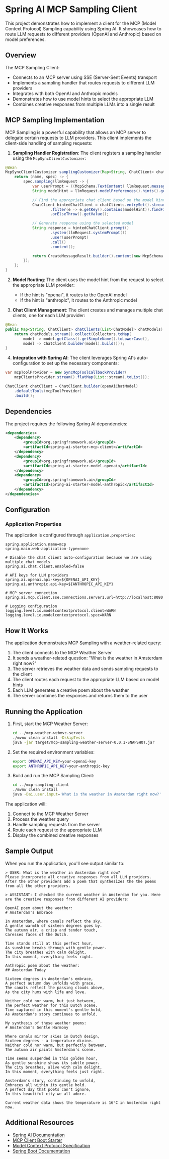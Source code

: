 # Spring AI MCP Sampling Client

This project demonstrates how to implement a client for the MCP (Model Context Protocol) Sampling capability using Spring AI. It showcases how to route LLM requests to different providers (OpenAI and Anthropic) based on model preferences.

## Overview

The MCP Sampling Client:
- Connects to an MCP server using SSE (Server-Sent Events) transport
- Implements a sampling handler that routes requests to different LLM providers
- Integrates with both OpenAI and Anthropic models
- Demonstrates how to use model hints to select the appropriate LLM
- Combines creative responses from multiple LLMs into a single result

## MCP Sampling Implementation

MCP Sampling is a powerful capability that allows an MCP server to delegate certain requests to LLM providers. This client implements the client-side handling of sampling requests:

1. **Sampling Handler Registration**: The client registers a sampling handler using the `McpSyncClientCustomizer`:

```java
@Bean
McpSyncClientCustomizer samplingCustomizer(Map<String, ChatClient> chatClients) {
    return (name, spec) -> {
        spec.sampling(llmRequest -> {
            var userPrompt = ((McpSchema.TextContent) llmRequest.messages().get(0).content()).text();
            String modelHint = llmRequest.modelPreferences().hints().get(0).name();

            // Find the appropriate chat client based on the model hint
            ChatClient hintedChatClient = chatClients.entrySet().stream()
                    .filter(e -> e.getKey().contains(modelHint)).findFirst()
                    .orElseThrow().getValue();

            // Generate response using the selected model
            String response = hintedChatClient.prompt()
                    .system(llmRequest.systemPrompt())
                    .user(userPrompt)
                    .call()
                    .content();

            return CreateMessageResult.builder().content(new McpSchema.TextContent(response)).build();
        });
    };
}
```

2. **Model Routing**: The client uses the model hint from the request to select the appropriate LLM provider:
   - If the hint is "openai", it routes to the OpenAI model
   - If the hint is "anthropic", it routes to the Anthropic model

3. **Chat Client Management**: The client creates and manages multiple chat clients, one for each LLM provider:

```java
@Bean
public Map<String, ChatClient> chatClients(List<ChatModel> chatModels) {
    return chatModels.stream().collect(Collectors.toMap(
        model -> model.getClass().getSimpleName().toLowerCase(),
        model -> ChatClient.builder(model).build()));
}
```

4. **Integration with Spring AI**: The client leverages Spring AI's auto-configuration to set up the necessary components:

```java
var mcpToolProvider = new SyncMcpToolCallbackProvider(
    mcpClientsProvider.stream().flatMap(List::stream).toList());

ChatClient chatClient = ChatClient.builder(openAiChatModel)
    .defaultTools(mcpToolProvider)
    .build();
```

## Dependencies

The project requires the following Spring AI dependencies:

```xml
<dependencies>
    <dependency>
        <groupId>org.springframework.ai</groupId>
        <artifactId>spring-ai-starter-mcp-client</artifactId>
    </dependency>
    <dependency>
        <groupId>org.springframework.ai</groupId>
        <artifactId>spring-ai-starter-model-openai</artifactId>
    </dependency>
    <dependency>
        <groupId>org.springframework.ai</groupId>
        <artifactId>spring-ai-starter-model-anthropic</artifactId>
    </dependency>
</dependencies>
```

## Configuration

### Application Properties

The application is configured through `application.properties`:

```properties
spring.application.name=mcp
spring.main.web-application-type=none

# Disable the chat client auto-configuration because we are using multiple chat models
spring.ai.chat.client.enabled=false

# API keys for LLM providers
spring.ai.openai.api-key=${OPENAI_API_KEY}
spring.ai.anthropic.api-key=${ANTHROPIC_API_KEY}

# MCP server connection
spring.ai.mcp.client.sse.connections.server1.url=http://localhost:8080

# Logging configuration
logging.level.io.modelcontextprotocol.client=WARN
logging.level.io.modelcontextprotocol.spec=WARN
```

## How It Works

The application demonstrates MCP Sampling with a weather-related query:

1. The client connects to the MCP Weather Server
2. It sends a weather-related question: "What is the weather in Amsterdam right now?"
3. The server retrieves the weather data and sends sampling requests to the client
4. The client routes each request to the appropriate LLM based on model hints
5. Each LLM generates a creative poem about the weather
6. The server combines the responses and returns them to the user

## Running the Application

1. First, start the MCP Weather Server:
   ```bash
   cd ../mcp-weather-webmvc-server
   ./mvnw clean install -DskipTests
   java -jar target/mcp-sampling-weather-server-0.0.1-SNAPSHOT.jar
   ```

2. Set the required environment variables:
   ```bash
   export OPENAI_API_KEY=your-openai-key
   export ANTHROPIC_API_KEY=your-anthropic-key
   ```

3. Build and run the MCP Sampling Client:
   ```bash
   cd ../mcp-sampling-client
   ./mvnw clean install
   java -Dai.user.input='What is the weather in Amsterdam right now?' -jar target/mcp-sampling-client-0.0.1-SNAPSHOT.jar
   ```

The application will:
1. Connect to the MCP Weather Server
2. Process the weather query
3. Handle sampling requests from the server
4. Route each request to the appropriate LLM
5. Display the combined creative responses

## Sample Output

When you run the application, you'll see output similar to:

```
> USER: What is the weather in Amsterdam right now?
Please incorporate all creative responses from all LLM providers.
After the other providers add a poem that synthesizes the the poems from all the other providers.

> ASSISTANT: I checked the current weather in Amsterdam for you. Here are the creative responses from different AI providers:

OpenAI poem about the weather:
# Amsterdam's Embrace

In Amsterdam, where canals reflect the sky,
A gentle warmth of sixteen degrees goes by.
The autumn air, a crisp and tender touch,
Caresses faces of the Dutch.

Time stands still at this perfect hour,
As sunshine breaks through with gentle power.
The city breathes with calm delight,
In this moment, everything feels right.

Anthropic poem about the weather:
## Amsterdam Today

Sixteen degrees in Amsterdam's embrace,
A perfect autumn day unfolds with grace.
The canals reflect the passing clouds above,
As the city hums with life and love.

Neither cold nor warm, but just between,
The perfect weather for this Dutch scene.
Time captured in this moment's gentle hold,
As Amsterdam's story continues to unfold.

My synthesis of these weather poems:
# Amsterdam's Gentle Harmony

Where canals mirror skies in Dutch design,
Sixteen degrees - a temperature divine.
Neither cold nor warm, but perfectly between,
The autumn air paints Amsterdam's scene.

Time seems suspended in this golden hour,
As gentle sunshine shows its subtle power.
The city breathes, alive with calm delight,
In this moment, everything feels just right.

Amsterdam's story, continuing to unfold,
Embraces all within its gentle hold.
A perfect day that poets can't ignore,
In this beautiful city we all adore.

Current weather data shows the temperature is 16°C in Amsterdam right now.
```

## Additional Resources

* [Spring AI Documentation](https://docs.spring.io/spring-ai/reference/)
* [MCP Client Boot Starter](https://docs.spring.io/spring-ai/reference/api/mcp/mcp-client-boot-starter-docs.html)
* [Model Context Protocol Specification](https://modelcontextprotocol.github.io/specification/)
* [Spring Boot Documentation](https://docs.spring.io/spring-boot/docs/current/reference/html/)
